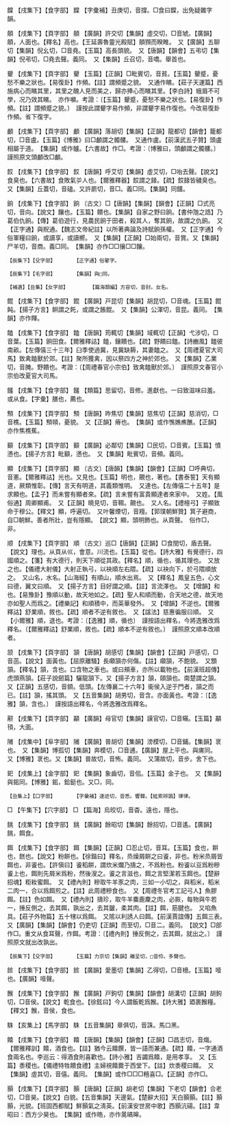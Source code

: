 <!-- { "loadSidebar": true } -->
饓	【戌集下】【食字部】	饓	【字彙補】丑庚切，音撐。□食曰饓，出免疑雜字韻。

顤	【戌集下】【頁字部】	顤	【廣韻】許交切【集韻】虛交切，□音虓。【廣韻】顤，人面也。【釋名】高也。【王延壽魯靈光殿賦】顤顟而睽睢。　又【廣韻】五聊切【集韻】倪幺切，□音堯。【玉篇】高長頭貌。　又【唐韻】【韻會】五弔切【集韻】倪弔切，□堯去聲。義同。　又【集韻】丘召切，音嘺。舉首也。

顰	【戌集下】【頁字部】	顰	【玉篇】【正韻】□毗賓切，音貧。【玉篇】顰蹙，憂愁不樂之狀也。【易復卦】作頻。【註】謂頻蹙之貌。　又通作矉。【莊子天運篇】西施病心而矉其里，其里之醜人見而美之，歸亦捧心而矉其里。【李白詩】蛾眉不可學，况乃效其矉。　亦作嚬。考證：〔【玉篇】顰蹙，憂愁不樂之狀也。【易復卦】作頻。【註】謂頻蹙之貌。〕　謹按此謂顰字易作頻，非謂顰字易作復也。今改易復卦作頻。省下復字。 

顱	【戌集下】【頁字部】	顱	【廣韻】落胡切【集韻】【正韻】龍都切【韻會】籠都切，□音盧。【玉篇】《博雅》曰□顱謂之髑髏。　又通作盧。【前漢武五子贊】頭盧相屬于道。　【集韻】或作髗。【六書故】作□。考證：〔博雅曰，頭顱謂之髑髏。〕　謹照原文頭顱改□顱。 

餀	【戌集下】【食字部】	餀	【唐韻】呼艾切【集韻】虛艾切，□咍去聲。【說文】食臭也。【六書故】食敗氣屰人也。【爾雅釋器】餀謂之餯。【疏】餀餯皆穢臭也。　又【集韻】丘蓋切，音磕。又許罽切，音□。義□同。【集韻】同饚。

餉	【戌集下】【食字部】	餉	〔古文〕□【唐韻】【集韻】【韻會】【正韻】□式亮切，音向。【說文】饟也。【玉篇】饋也。【集韻】自家之野曰餉。【書仲虺之誥】乃葛伯仇餉。【傳】葛伯遊行，見農民餉于田者，殺其人，奪其餉，故謂之仇餉。　又【正字通】與貺通。【魏志文帝紀註】以所著典論及詩賦餉孫權。　又【正字通】今俗軍糧曰餉，或讀享，或讀嚮。　又【集韻】【正韻】□始兩切，音賞。又【集韻】尸羊切，音商。義□同。　【集韻】亦作□□攘□□饟。

	【辰集下】【殳字部】		【正字通】俗鼕字。

	【辰集下】【毛字部】		【集韻】與□同。

	【補遺】【丑集】【女字部】		【篇海類編】方容切，音封。女名。

餛	【戌集下】【食字部】	餛	【廣韻】戸昆切【集韻】胡昆切，□音魂。【玉篇】餛飩。【揚子方言】餠謂之飥，或謂之餦餛。　又【集韻】公渾切，音昆。義同。　【集韻】亦作餫。

饁	【戌集下】【食字部】	饁	【唐韻】筠輒切【集韻】域輒切【正韻】弋涉切，□音葉。【玉篇】餉田食。【爾雅釋詁】饁，鑲饋也。【疏】野饋曰饁。【詩豳風】饁彼南畝。【左傳僖三十三年】臼季使過冀，見冀缺耨，其妻饁之。　又【周禮夏官大司馬】致禽饁獸於郊。【註】聚所獲禽，因以祭四方之神於郊也。　又【集韻】乙業切，音腌。野饋也。考證：〔【周禮春官小宗伯】致禽饁獸於郊。〕　謹照原文春官小宗伯改夏官大司馬。 

饈	【戌集下】【食字部】	饈	【類篇】思留切，音修。進獻也。一曰致滋味曰羞。或从食。【字彙】膳也，薦也。

顦	【戌集下】【頁字部】	顦	【唐韻】昨焦切【集韻】慈焦切【正韻】慈消切，□音樵。【玉篇】顦顇，憂貌。　又【正韻】瘠也。　【集韻】或作憔嫶癄醮。【正韻】亦作焦樵蕉。

顮	【戌集下】【頁字部】	顮	【廣韻】必鄰切【集韻】□民切，□音賓。【玉篇】憤懣也。【揚子方言】毗顮，懣也。　又【集韻】毗賓切，音頻。義同。

顯	【戌集下】【頁字部】	顯	〔古文〕【唐韻】【集韻】【韻會】【正韻】□呼典切，音憲。【爾雅釋詁】光也。又見也。【玉篇】明也，覿也，著也。【書泰誓】天有顯道，厥類惟彰。【傳】言天有明道，其義類惟明。　又達也。【左傳僖二十五年】是求顯也。【孟子】而未嘗有顯者來。【疏】言未嘗有富貴顯達者來家中。　又姓。【風俗通】周卿顯甫。　又【正韻】曉見切，音韅。覿也。　又人名。【禮檀弓】子顯致命于穆公。【釋文】顯，呼遍切。　又叶馨煙切，音羶。【郭璞朝鮮贊】箕子避商，自□朝鮮。善者所壯，豈有隱顯。　【說文】顯，頭明飾也。从頁聲。　俗作□，非。

顺	【戌集下】【頁字部】	順	〔古文〕巡□【唐韻】【正韻】□食閏切，盾去聲。【說文】理也。从頁从巛，會意。川流也。【玉篇】從也。【詩大雅】有覺德行，四國順之。【箋】有大德行，則天下順從其政。【釋名】順，循也，循其理也。　又放之也。【儀禮大射儀】大射正執弓，以袂順左右隈。【疏】以袂向下，於弓隈順放之。　又山名，水名。【山海經】有順山，順水出焉。　又【釋名】鳳皇五色，心文曰德，翼文曰順。　又【揚子方言】目好謂之順。【註】言流澤也。　又【增韻】和也。【易豫卦】豫順以動，故天地如之。【疏】聖人和順而動，合天地之德，故天地亦如聖人而爲之。【禮樂記】和順積中，而英華發外。　又【增韻】不逆也。【爾雅釋詁】舒業順，敘也。【疏】順者不逆有敘也。　又【諡法】慈惠徧服曰順。　又【小爾雅】順，退也。考證：〔【逸雅】順，循也〕　謹按語出釋名，今將逸雅改爲釋名。〔【爾雅釋詁】舒業順，敘也。【疏】順本不逆有敘也。〕　謹照原文順本改順者。 

颔	【戌集下】【頁字部】	頷	【唐韻】胡感切【集韻】【韻會】【正韻】戸感切，□音菡。【說文】面黃也。【屈原離騷】長顑頷亦何傷。【註】顑頷，不飽貌。　又顋頷。【釋名】頷，含也。口含物之車也。或曰頰車，亦所以載物也。【前漢班超傳】虎頭燕頷。【莊子說劒篇】驪龍頷下。又【揚子方言】頷，頤頷也。南楚謂之頷。　又【正韻】五感切，音顉。低頭。【左傳襄二十六年】衞侯入逆于門者，頷之而已。【註】頷，搖其頭。　又【五音集韻】胡男切，音含。亦面黃也。考證：〔【逸雅】頷，含也。〕　謹按語出釋名，今將逸雅改爲釋名。 

颟	【戌集下】【頁字部】	顢	【廣韻】母官切【集韻】謨官切，□音瞞。【玉篇】顢頇，大面。

陠	【戌集中】【阜字部】	陠	【廣韻】普胡切【集韻】滂模切，□音鋪。【集韻】衺也。　又【集韻】博孤切【集韻】奔模切，□音逋。【廣韻】屋上平也。與庯同。　又【博雅】衺也。又【集韻】普故切，音怖。義同。　又蒲故切，音步。舍下也。

釲	【戌集上】【金字部】	釲	【集韻】象齒切，音佀。【玉篇】金子也。　又【集韻】與鈻同。【博雅】鈻，鉿鋌也。又□，同。

	【丑集上】【口字部】		【字彙補】速迹切，音悉。響聲。【絃索辨譌】律律。

□	【午集下】【穴字部】	□	【篇海】烏皎切，音杳。遠也，隱也。

餆	【戌集下】【食字部】	餆	【廣韻】餘昭切【集韻】餘招切，□音遙。【廣韻】餆，餌食。

餌	【戌集下】【食字部】	餌	【集韻】【正韻】□忍止切，音耳。【玉篇】食也，餠也，餻也。【說文】粉餠也。【徐鍇曰】釋名，烝燥屑餠之曰餈，非也。粉米烝屑皆餌也，非餈也。【許愼曰】餈稻餠，謂炊米爛乃擣之，不爲粉也。粉餈以豆爲粉糝餈上也，餌則先屑米爲粉，然後溲之。餈之言滋也，餌之言堅潔若玉餌也。【楚辭招魂】粔籹蜜餌。　又【禮內則】糝取牛羊豕之肉，三如一小切之，與稻米，稻米二肉一，合以爲餌煎之。【註】此周禮糝食也。　又【周禮冬官考工記弓人】魚膠餌。【註】色如餌。　又【禮內則】擣珍，取牛羊麋鹿麇之肉，必脄，每物與牛若一，捶反側之，去其餌，孰出之，去其皽，柔其肉。【註】餌，筋腱也。　又啗魚具。【莊子外物篇】五十犗以爲餌。　又隂以利誘人曰餌。【前漢賈誼傳】五餌三表。　又【廣韻】【集韻】【韻會】仍吏切【正韻】而至切，□音二。義同。　【說文】□部作□。重文从食耳聲，作餌。考證：〔【禮內則】捶反側之，去其餌，就出之。〕　謹照原文就出改孰出。 

	【辰集下】【殳字部】		【玉篇】力京切【集韻】離呈切，□音伶。多聲也。

餩	【戌集下】【食字部】	餩	【廣韻】愛墨切【集韻】乙得切，□音檍。【玉篇】噎也。【廣韻】噎聲。

餱	【戌集下】【食字部】	餱	【廣韻】戸鉤切【集韻】【韻會】胡溝切【正韻】胡鉤切，□音侯。【說文】乾食也。【徐鉉曰】今人謂飯乾爲餱。【詩大雅】廼裹餱糧。【釋文】餱，音侯，食也。

駯	【亥集上】【馬字部】	駯	【五音集韻】章俱切，音誅。馬口黑。

饎	【戌集下】【食字部】	饎	【唐韻】【集韻】【韻會】【正韻】□昌志切，音熾。【爾雅釋訓】饎，酒食也。【註】猶今云饎饌，皆一語而兼通。【疏】饎，一字通酒食兩名也。李巡云：得酒食則喜歡也。【詩小雅】吉蠲爲饎，是用孝享。　又【玉篇】黍稷也。【儀禮特牲饋食禮】主婦視饎爨于西堂下。【註】炊黍稷曰饎。　又【集韻】虛其切，音僖。義同。　【集韻】或作□□□糦喜□。【正韻】亦作□。

顥	【戌集下】【頁字部】	顥	【唐韻】【正韻】胡老切【集韻】下老切【韻會】合老切，□音昊。【說文】白貌。【五音集韻】天邊氣。【楚辭大招】天白顥顥。【註】顥顥，光貌。【班固西都賦】鮮顥氣之淸英。【前漢安世房中歌】西顥沆碭。【註】韋昭曰：西方少昊也。　【集韻】或作皓，亦作暠皜皞。

